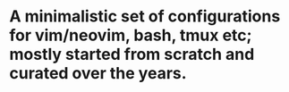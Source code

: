 # A minimalistic set of configurations for vim/neovim, bash, tmux etc; mostly started from scratch and curated over the years.
